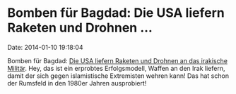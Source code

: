 Bomben für Bagdad: Die USA liefern Raketen und Drohnen \...
===========================================================

Date: 2014-01-10 19:18:04

Bomben für Bagdad: [Die USA liefern Raketen und Drohnen an das irakische
Militär](http://welt.de/article123307315). Hey, das ist ein erprobtes
Erfolgsmodell, Waffen an den Irak liefern, damit der sich gegen
islamistische Extremisten wehren kann! Das hat schon der Rumsfeld in den
1980er Jahren ausprobiert!
